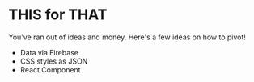 THIS for THAT
=============

You've ran out of ideas and money. Here's a few ideas on how to pivot!

* Data via Firebase
* CSS styles as JSON
* React Component
